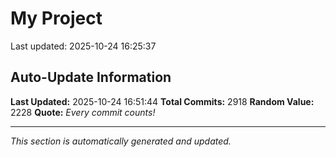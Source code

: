 # My Project


Last updated: 2025-10-24 16:25:37













































































































































































































































































































































































































































































































































































































































































































































































































































































































































































































































































































































































































































































































































































































































































































































































































































































































































































































































































































































































































































































































































































































































































































































































































































































































































































































































































































































































































































































































































































































































































































































































































































































































































































































































## Auto-Update Information

**Last Updated:** 2025-10-24 16:51:44
**Total Commits:** 2918
**Random Value:** 2228
**Quote:** _Every commit counts!_

---
_This section is automatically generated and updated._